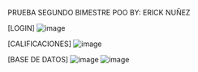 PRUEBA SEGUNDO BIMESTRE POO
BY: ERICK NUÑEZ

[LOGIN]
![image](https://github.com/user-attachments/assets/44f4e472-71d8-4bc5-b2d4-91f29e17d3f3)

[CALIFICACIONES]
![image](https://github.com/user-attachments/assets/e8a2d5ee-29c3-4a24-a71a-ad61a42149e5)

[BASE DE DATOS]
![image](https://github.com/user-attachments/assets/3aaaee75-2f78-4b23-9254-ae41c65a8970)
![image](https://github.com/user-attachments/assets/424d65a5-79e8-44c1-a552-bc4ed21c3382)


